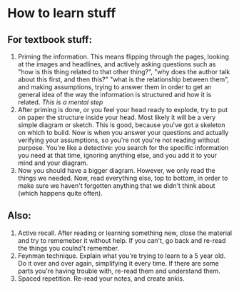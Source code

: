 # How to learn stuff

## For textbook stuff:

1. Priming the information. This means flipping through the pages, looking at the images and headlines, and actively asking questions such as "how is this thing related to that other thing?", "why does the author talk about this first, and then this?" "what is the relationship between them", and making assumptions, trying to answer them in order to get an general idea of the way the information is structured and how it is related. _This is a mental step_
2. After priming is done, or you feel your head ready to explode, try to put on paper the structure inside your head. Most likely it will be a very simple diagram or sketch. This is good, because you've got a skeleton on which to build. Now is when you answer your questions and actually verifying your assumptions, so you're not you're not reading without purpose. You're like a detective: you search for the specific information you need at that time, ignoring anything else, and you add it to your mind and your diagram.
3. Now you should have a bigger diagram. However, we only read the things we needed. Now, read everything else, top to bottom, in order to make sure we haven't forgotten anything that we didn't think about (which happens quite often).

## Also:

1. Active recall. After reading or learning something new, close the material and try to rememeber it without help. If you can't, go back and re-read the things you coulnd't remember.
2. Feynman technique. Explain what you're trying to learn to a 5 year old. Do it over and over again, simplifying it every time. If there are some parts you're having trouble with, re-read them and understand them.
3. Spaced repetition. Re-read your notes, and create ankis.

